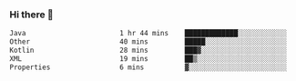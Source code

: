 ### Hi there 👋

<!--START_SECTION:waka-->

```txt
Java                       1 hr 44 mins    █████████████░░░░░░░░░░░░   52.47 %
Other                      40 mins         █████░░░░░░░░░░░░░░░░░░░░   20.06 %
Kotlin                     28 mins         ███▓░░░░░░░░░░░░░░░░░░░░░   14.04 %
XML                        19 mins         ██▒░░░░░░░░░░░░░░░░░░░░░░   09.72 %
Properties                 6 mins          ▓░░░░░░░░░░░░░░░░░░░░░░░░   03.10 %
```

<!--END_SECTION:waka-->

<!--
**jerry-shao/jerry-shao** is a ✨ _special_ ✨ repository because its `README.md` (this file) appears on your GitHub profile.

Here are some ideas to get you started:

- 🔭 I’m currently working on ...
- 🌱 I’m currently learning ...
- 👯 I’m looking to collaborate on ...
- 🤔 I’m looking for help with ...
- 💬 Ask me about ...
- 📫 How to reach me: ...
- 😄 Pronouns: ...
- ⚡ Fun fact: ...
-->
